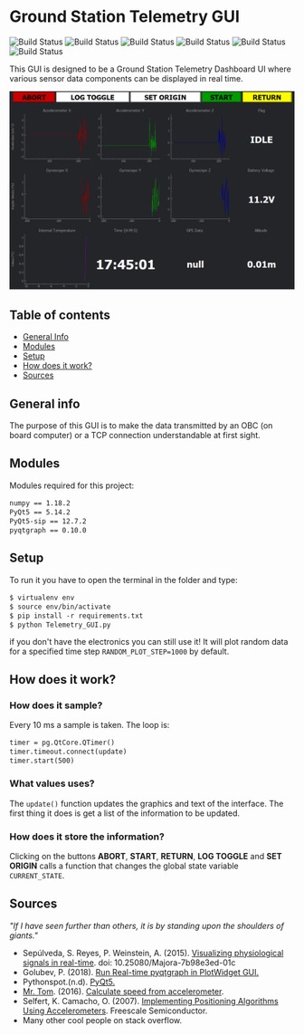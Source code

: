# Ground Station Telemetry GUI

![Build Status](https://img.shields.io/github/last-commit/RaymondBello/Telemetry-UI) ![Build Status](https://img.shields.io/github/issues-raw/RaymondBello/Telemetry-UI) ![Build Status](https://img.shields.io/github/contributors/RaymondBello/Telemetry-UI?color) 
![Build Status](https://img.shields.io/github/languages/top/RaymondBello/Telemetry-UI) ![Build Status](https://img.shields.io/github/languages/count/RaymondBello/Telemetry-UI) 
![Build Status](https://img.shields.io/github/repo-size/RaymondBello/Telemetry-UI?color=red) 

This GUI is designed to be a Ground Station Telemetry Dashboard UI where various sensor data components can be displayed in real time.

![Telemetry](./images/Telemetry_Demo.gif)

## Table of contents
* [General Info](#general-info)
* [Modules](#modules)
* [Setup](#setup)
* [How does it work?](#how-does-it-work)
* [Sources](#sources)


## General info
The purpose of this GUI is to make the data transmitted by an OBC (on board computer) or a TCP connection understandable at first sight.

## Modules
Modules required for this project:

```
numpy == 1.18.2
PyQt5 == 5.14.2
PyQt5-sip == 12.7.2
pyqtgraph == 0.10.0
```


## Setup
To run it you have to open the terminal in the folder and type:
```
$ virtualenv env
$ source env/bin/activate
$ pip install -r requirements.txt
$ python Telemetry_GUI.py
```
if you don't have the electronics you can still use it! It will plot random data for a specified time step `RANDOM_PLOT_STEP=1000` by default. 

## How does it work?
### How does it sample?
Every 10 ms a sample is taken.
The loop is:
```
timer = pg.QtCore.QTimer()
timer.timeout.connect(update)
timer.start(500)
```

### What values uses?
The `update()` function updates the graphics and text of the interface. The first thing it does is get a list of the information to be updated.


### How does it store the information?
Clicking on the buttons **ABORT**, **START**, **RETURN**, **LOG TOGGLE** and **SET ORIGIN** calls a function that changes the global state variable `CURRENT_STATE`. 

## Sources

*"If I have seen further than others, it is by standing upon the shoulders of giants."*

* Sepúlveda, S. Reyes, P. Weinstein, A. (2015). [Visualizing physiological signals in real-time](https://bit.ly/2XIRzyw). doi: 10.25080/Majora-7b98e3ed-01c
* Golubev, P. (2018). [Run Real-time pyqtgraph in PlotWidget GUI.](https://bit.ly/2VeXSIv)
* Pythonspot.(n.d). [PyQt5.](https://pythonspot.com/pyqt5/)
* [Mr. Tom](https://bit.ly/3amndEZ). (2016). [Calculate speed from accelerometer](https://bit.ly/3acX3nP).
* Selfert, K. Camacho, O. (2007). [Implementing Positioning Algorithms Using Accelerometers](https://bit.ly/2REEH8X). Freescale Semiconductor.
* Many other cool people on stack overflow.
